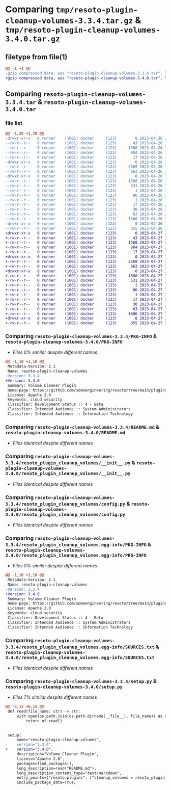 # Comparing `tmp/resoto-plugin-cleanup-volumes-3.3.4.tar.gz` & `tmp/resoto-plugin-cleanup-volumes-3.4.0.tar.gz`

## filetype from file(1)

```diff
@@ -1 +1 @@
-gzip compressed data, was "resoto-plugin-cleanup-volumes-3.3.4.tar", last modified: Wed Apr 26 16:54:34 2023, max compression
+gzip compressed data, was "resoto-plugin-cleanup-volumes-3.4.0.tar", last modified: Thu Apr 27 11:24:36 2023, max compression
```

## Comparing `resoto-plugin-cleanup-volumes-3.3.4.tar` & `resoto-plugin-cleanup-volumes-3.4.0.tar`

### file list

```diff
@@ -1,20 +1,20 @@
-drwxr-xr-x   0 runner    (1001) docker     (123)        0 2023-04-26 16:54:34.411286 resoto-plugin-cleanup-volumes-3.3.4/
--rw-r--r--   0 runner    (1001) docker     (123)       43 2023-04-26 16:52:18.000000 resoto-plugin-cleanup-volumes-3.3.4/MANIFEST.in
--rw-r--r--   0 runner    (1001) docker     (123)     1568 2023-04-26 16:54:34.411286 resoto-plugin-cleanup-volumes-3.3.4/PKG-INFO
--rw-r--r--   0 runner    (1001) docker     (123)      804 2023-04-26 16:52:18.000000 resoto-plugin-cleanup-volumes-3.3.4/README.md
--rw-r--r--   0 runner    (1001) docker     (123)       17 2023-04-26 16:52:18.000000 resoto-plugin-cleanup-volumes-3.3.4/requirements.txt
-drwxr-xr-x   0 runner    (1001) docker     (123)        0 2023-04-26 16:54:34.407286 resoto-plugin-cleanup-volumes-3.3.4/resoto_plugin_cleanup_volumes/
--rw-r--r--   0 runner    (1001) docker     (123)     2569 2023-04-26 16:52:18.000000 resoto-plugin-cleanup-volumes-3.3.4/resoto_plugin_cleanup_volumes/__init__.py
--rw-r--r--   0 runner    (1001) docker     (123)      663 2023-04-26 16:52:18.000000 resoto-plugin-cleanup-volumes-3.3.4/resoto_plugin_cleanup_volumes/config.py
-drwxr-xr-x   0 runner    (1001) docker     (123)        0 2023-04-26 16:54:34.411286 resoto-plugin-cleanup-volumes-3.3.4/resoto_plugin_cleanup_volumes.egg-info/
--rw-r--r--   0 runner    (1001) docker     (123)     1568 2023-04-26 16:54:34.000000 resoto-plugin-cleanup-volumes-3.3.4/resoto_plugin_cleanup_volumes.egg-info/PKG-INFO
--rw-r--r--   0 runner    (1001) docker     (123)      531 2023-04-26 16:54:34.000000 resoto-plugin-cleanup-volumes-3.3.4/resoto_plugin_cleanup_volumes.egg-info/SOURCES.txt
--rw-r--r--   0 runner    (1001) docker     (123)        1 2023-04-26 16:54:34.000000 resoto-plugin-cleanup-volumes-3.3.4/resoto_plugin_cleanup_volumes.egg-info/dependency_links.txt
--rw-r--r--   0 runner    (1001) docker     (123)       86 2023-04-26 16:54:34.000000 resoto-plugin-cleanup-volumes-3.3.4/resoto_plugin_cleanup_volumes.egg-info/entry_points.txt
--rw-r--r--   0 runner    (1001) docker     (123)        1 2023-04-26 16:54:34.000000 resoto-plugin-cleanup-volumes-3.3.4/resoto_plugin_cleanup_volumes.egg-info/not-zip-safe
--rw-r--r--   0 runner    (1001) docker     (123)       17 2023-04-26 16:54:34.000000 resoto-plugin-cleanup-volumes-3.3.4/resoto_plugin_cleanup_volumes.egg-info/requires.txt
--rw-r--r--   0 runner    (1001) docker     (123)       30 2023-04-26 16:54:34.000000 resoto-plugin-cleanup-volumes-3.3.4/resoto_plugin_cleanup_volumes.egg-info/top_level.txt
--rw-r--r--   0 runner    (1001) docker     (123)       63 2023-04-26 16:54:34.411286 resoto-plugin-cleanup-volumes-3.3.4/setup.cfg
--rw-r--r--   0 runner    (1001) docker     (123)     1606 2023-04-26 16:52:18.000000 resoto-plugin-cleanup-volumes-3.3.4/setup.py
-drwxr-xr-x   0 runner    (1001) docker     (123)        0 2023-04-26 16:54:34.411286 resoto-plugin-cleanup-volumes-3.3.4/test/
--rw-r--r--   0 runner    (1001) docker     (123)      355 2023-04-26 16:52:18.000000 resoto-plugin-cleanup-volumes-3.3.4/test/test_config.py
+drwxr-xr-x   0 runner    (1001) docker     (123)        0 2023-04-27 11:24:36.376304 resoto-plugin-cleanup-volumes-3.4.0/
+-rw-r--r--   0 runner    (1001) docker     (123)       43 2023-04-27 11:22:38.000000 resoto-plugin-cleanup-volumes-3.4.0/MANIFEST.in
+-rw-r--r--   0 runner    (1001) docker     (123)     1568 2023-04-27 11:24:36.376304 resoto-plugin-cleanup-volumes-3.4.0/PKG-INFO
+-rw-r--r--   0 runner    (1001) docker     (123)      804 2023-04-27 11:22:38.000000 resoto-plugin-cleanup-volumes-3.4.0/README.md
+-rw-r--r--   0 runner    (1001) docker     (123)       17 2023-04-27 11:22:38.000000 resoto-plugin-cleanup-volumes-3.4.0/requirements.txt
+drwxr-xr-x   0 runner    (1001) docker     (123)        0 2023-04-27 11:24:36.368303 resoto-plugin-cleanup-volumes-3.4.0/resoto_plugin_cleanup_volumes/
+-rw-r--r--   0 runner    (1001) docker     (123)     2569 2023-04-27 11:22:38.000000 resoto-plugin-cleanup-volumes-3.4.0/resoto_plugin_cleanup_volumes/__init__.py
+-rw-r--r--   0 runner    (1001) docker     (123)      663 2023-04-27 11:22:38.000000 resoto-plugin-cleanup-volumes-3.4.0/resoto_plugin_cleanup_volumes/config.py
+drwxr-xr-x   0 runner    (1001) docker     (123)        0 2023-04-27 11:24:36.372303 resoto-plugin-cleanup-volumes-3.4.0/resoto_plugin_cleanup_volumes.egg-info/
+-rw-r--r--   0 runner    (1001) docker     (123)     1568 2023-04-27 11:24:36.000000 resoto-plugin-cleanup-volumes-3.4.0/resoto_plugin_cleanup_volumes.egg-info/PKG-INFO
+-rw-r--r--   0 runner    (1001) docker     (123)      531 2023-04-27 11:24:36.000000 resoto-plugin-cleanup-volumes-3.4.0/resoto_plugin_cleanup_volumes.egg-info/SOURCES.txt
+-rw-r--r--   0 runner    (1001) docker     (123)        1 2023-04-27 11:24:36.000000 resoto-plugin-cleanup-volumes-3.4.0/resoto_plugin_cleanup_volumes.egg-info/dependency_links.txt
+-rw-r--r--   0 runner    (1001) docker     (123)       86 2023-04-27 11:24:36.000000 resoto-plugin-cleanup-volumes-3.4.0/resoto_plugin_cleanup_volumes.egg-info/entry_points.txt
+-rw-r--r--   0 runner    (1001) docker     (123)        1 2023-04-27 11:24:36.000000 resoto-plugin-cleanup-volumes-3.4.0/resoto_plugin_cleanup_volumes.egg-info/not-zip-safe
+-rw-r--r--   0 runner    (1001) docker     (123)       17 2023-04-27 11:24:36.000000 resoto-plugin-cleanup-volumes-3.4.0/resoto_plugin_cleanup_volumes.egg-info/requires.txt
+-rw-r--r--   0 runner    (1001) docker     (123)       30 2023-04-27 11:24:36.000000 resoto-plugin-cleanup-volumes-3.4.0/resoto_plugin_cleanup_volumes.egg-info/top_level.txt
+-rw-r--r--   0 runner    (1001) docker     (123)       63 2023-04-27 11:24:36.376304 resoto-plugin-cleanup-volumes-3.4.0/setup.cfg
+-rw-r--r--   0 runner    (1001) docker     (123)     1606 2023-04-27 11:22:38.000000 resoto-plugin-cleanup-volumes-3.4.0/setup.py
+drwxr-xr-x   0 runner    (1001) docker     (123)        0 2023-04-27 11:24:36.376304 resoto-plugin-cleanup-volumes-3.4.0/test/
+-rw-r--r--   0 runner    (1001) docker     (123)      355 2023-04-27 11:22:38.000000 resoto-plugin-cleanup-volumes-3.4.0/test/test_config.py
```

### Comparing `resoto-plugin-cleanup-volumes-3.3.4/PKG-INFO` & `resoto-plugin-cleanup-volumes-3.4.0/PKG-INFO`

 * *Files 0% similar despite different names*

```diff
@@ -1,10 +1,10 @@
 Metadata-Version: 2.1
 Name: resoto-plugin-cleanup-volumes
-Version: 3.3.4
+Version: 3.4.0
 Summary: Volume Cleaner Plugin
 Home-page: https://github.com/someengineering/resoto/tree/main/plugins/cleanup_volumes
 License: Apache 2.0
 Keywords: cloud security
 Classifier: Development Status :: 4 - Beta
 Classifier: Intended Audience :: System Administrators
 Classifier: Intended Audience :: Information Technology
```

### Comparing `resoto-plugin-cleanup-volumes-3.3.4/README.md` & `resoto-plugin-cleanup-volumes-3.4.0/README.md`

 * *Files identical despite different names*

### Comparing `resoto-plugin-cleanup-volumes-3.3.4/resoto_plugin_cleanup_volumes/__init__.py` & `resoto-plugin-cleanup-volumes-3.4.0/resoto_plugin_cleanup_volumes/__init__.py`

 * *Files identical despite different names*

### Comparing `resoto-plugin-cleanup-volumes-3.3.4/resoto_plugin_cleanup_volumes/config.py` & `resoto-plugin-cleanup-volumes-3.4.0/resoto_plugin_cleanup_volumes/config.py`

 * *Files identical despite different names*

### Comparing `resoto-plugin-cleanup-volumes-3.3.4/resoto_plugin_cleanup_volumes.egg-info/PKG-INFO` & `resoto-plugin-cleanup-volumes-3.4.0/resoto_plugin_cleanup_volumes.egg-info/PKG-INFO`

 * *Files 0% similar despite different names*

```diff
@@ -1,10 +1,10 @@
 Metadata-Version: 2.1
 Name: resoto-plugin-cleanup-volumes
-Version: 3.3.4
+Version: 3.4.0
 Summary: Volume Cleaner Plugin
 Home-page: https://github.com/someengineering/resoto/tree/main/plugins/cleanup_volumes
 License: Apache 2.0
 Keywords: cloud security
 Classifier: Development Status :: 4 - Beta
 Classifier: Intended Audience :: System Administrators
 Classifier: Intended Audience :: Information Technology
```

### Comparing `resoto-plugin-cleanup-volumes-3.3.4/resoto_plugin_cleanup_volumes.egg-info/SOURCES.txt` & `resoto-plugin-cleanup-volumes-3.4.0/resoto_plugin_cleanup_volumes.egg-info/SOURCES.txt`

 * *Files identical despite different names*

### Comparing `resoto-plugin-cleanup-volumes-3.3.4/setup.py` & `resoto-plugin-cleanup-volumes-3.4.0/setup.py`

 * *Files 7% similar despite different names*

```diff
@@ -6,15 +6,15 @@
 def read(file_name: str) -> str:
     with open(os.path.join(os.path.dirname(__file__), file_name)) as of:
         return of.read()
 
 
 setup(
     name="resoto-plugin-cleanup-volumes",
-    version="3.3.4",
+    version="3.4.0",
     description="Volume Cleaner Plugin",
     license="Apache 2.0",
     packages=find_packages(),
     long_description=read("README.md"),
     long_description_content_type="text/markdown",
     entry_points={"resoto.plugins": ["cleanup_volumes = resoto_plugin_cleanup_volumes:CleanupVolumesPlugin"]},
     include_package_data=True,
```

